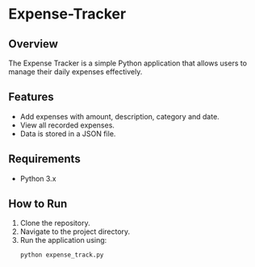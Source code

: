 # Expense-Tracker

## Overview
The Expense Tracker is a simple Python application that allows users to manage their daily expenses effectively.

## Features
- Add expenses with amount, description, category and date.
- View all recorded expenses.
- Data is stored in a JSON file.

## Requirements
- Python 3.x

## How to Run
1. Clone the repository.
2. Navigate to the project directory.
3. Run the application using:
   ```bash
   python expense_track.py
